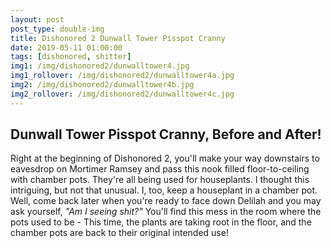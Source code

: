 ```yaml
---
layout: post
post_type: double-img
title: Dishonored 2 Dunwall Tower Pisspot Cranny
date: 2019-05-11 01:00:00
tags: [dishonored, shitter]
img1: /img/dishonored2/dunwalltower4.jpg
img1_rollover: /img/dishonored2/dunwalltower4a.jpg
img2: /img/dishonored2/dunwalltower4b.jpg
img2_rollover: /img/dishonored2/dunwalltower4c.jpg
---
```

## Dunwall Tower Pisspot Cranny, Before and After!

Right at the beginning of Dishonored 2, you'll make your way downstairs to eavesdrop on Mortimer Ramsey and pass this nook filled floor-to-ceiling with chamber pots. They're all being used for houseplants. I thought this intriguing, but not that unusual. I, too, keep a houseplant in a chamber pot. Well, come back later when you're ready to face down Delilah and you may ask yourself, *"Am I seeing shit?"* You'll find this mess in the room where the pots used to be - This time, the plants are taking root in the floor, and the chamber pots are back to their original intended use!
